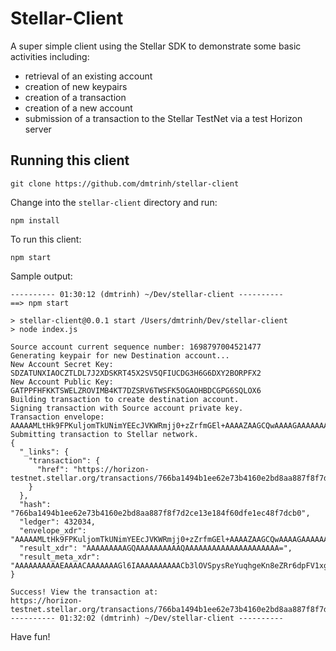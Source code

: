 # Stellar-Client
A super simple client using the Stellar SDK to demonstrate some basic activities including:
* retrieval of an existing account
* creation of new keypairs
* creation of a transaction
* creation of a new account
* submission of a transaction to the Stellar TestNet via a test Horizon server

## Running this client
```
git clone https://github.com/dmtrinh/stellar-client
```
Change into the `stellar-client` directory and run:
```
npm install
```
To run this client:
```
npm start
```
Sample output:
```
---------- 01:30:12 (dmtrinh) ~/Dev/stellar-client ----------
==> npm start

> stellar-client@0.0.1 start /Users/dmtrinh/Dev/stellar-client
> node index.js

Source account current sequence number: 1698797004521477
Generating keypair for new Destination account...
New Account Secret Key: SDZATUNXIAOCZTLDL7J2XDSKRT45X2SV5QFIUCDG3H6G6DXY2BORPFX2
New Account Public Key: GATPPFHFKKTSWELZROVIMB4KT7DZSRV6TWSFK5OGAOHBDCGPG6SQLOX6
Building transaction to create destination account.
Signing transaction with Source account private key.
Transaction envelope:
AAAAAMLtHk9FPKuljomTkUNimYEEcJVKWRmjj0+zZrfmGEl+AAAAZAAGCQwAAAAGAAAAAAAAAAAAAAABAAAAAAAAAAAAAAAAJveU5VKnKxF5i6qGB4qfx5lGvp2kVXXGA44RiM83pQUAAAAADuaygAAAAAAAAAAB5hhJfgAAAEA57i3OXoJK05vajBJCBRu+QTfv0yIaMONDyx464EpYa1h9uBrFwhAyZz9EhbfPwPA8HUUaN5Uvak44HPrhm54K
Submitting transaction to Stellar network.
{
  "_links": {
    "transaction": {
      "href": "https://horizon-testnet.stellar.org/transactions/766ba1494b1ee62e73b4160e2bd8aa887f8f7d2ce13e184f60dfe1ec48f7dcb0"
    }
  },
  "hash": "766ba1494b1ee62e73b4160e2bd8aa887f8f7d2ce13e184f60dfe1ec48f7dcb0",
  "ledger": 432034,
  "envelope_xdr": "AAAAAMLtHk9FPKuljomTkUNimYEEcJVKWRmjj0+zZrfmGEl+AAAAZAAGCQwAAAAGAAAAAAAAAAAAAAABAAAAAAAAAAAAAAAAJveU5VKnKxF5i6qGB4qfx5lGvp2kVXXGA44RiM83pQUAAAAADuaygAAAAAAAAAAB5hhJfgAAAEA57i3OXoJK05vajBJCBRu+QTfv0yIaMONDyx464EpYa1h9uBrFwhAyZz9EhbfPwPA8HUUaN5Uvak44HPrhm54K",
  "result_xdr": "AAAAAAAAAGQAAAAAAAAAAQAAAAAAAAAAAAAAAAAAAAA=",
  "result_meta_xdr": "AAAAAAAAAAEAAAACAAAAAAAGl6IAAAAAAAAAACb3lOVSpysReYuqhgeKn8eZRr6dpFV1xgOOEYjPN6UFAAAAAA7msoAABpeiAAAAAAAAAAAAAAAAAAAAAAAAAAABAAAAAAAAAAAAAAAAAAAAAAAAAQAGl6IAAAAAAAAAAMLtHk9FPKuljomTkUNimYEEcJVKWRmjj0+zZrfmGEl+AAAAFrSlGagABgkMAAAABgAAAAAAAAAAAAAAAAAAAAABAAAAAAAAAAAAAAAAAAAA"
}

Success! View the transaction at: 
https://horizon-testnet.stellar.org/transactions/766ba1494b1ee62e73b4160e2bd8aa887f8f7d2ce13e184f60dfe1ec48f7dcb0
---------- 01:32:02 (dmtrinh) ~/Dev/stellar-client ----------
```
Have fun!
